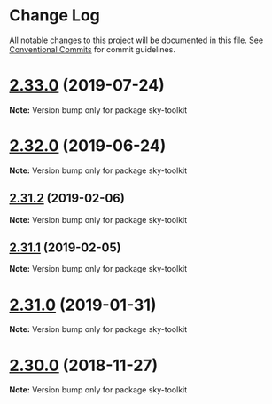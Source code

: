 # Change Log

All notable changes to this project will be documented in this file.
See [Conventional Commits](https://conventionalcommits.org) for commit guidelines.

# [2.33.0](https://github.com/sky-uk/toolkit/compare/v2.32.0...v2.33.0) (2019-07-24)

**Note:** Version bump only for package sky-toolkit





# [2.32.0](https://github.com/sky-uk/toolkit/compare/v2.31.2...v2.32.0) (2019-06-24)

**Note:** Version bump only for package sky-toolkit





## [2.31.2](https://github.com/sky-uk/toolkit/compare/v2.31.1...v2.31.2) (2019-02-06)

**Note:** Version bump only for package sky-toolkit





## [2.31.1](https://github.com/sky-uk/toolkit/compare/v2.31.0...v2.31.1) (2019-02-05)

**Note:** Version bump only for package sky-toolkit





# [2.31.0](https://github.com/sky-uk/toolkit/compare/v2.30.0...v2.31.0) (2019-01-31)

**Note:** Version bump only for package sky-toolkit





# [2.30.0](https://github.com/sky-uk/toolkit/compare/v2.29.0...v2.30.0) (2018-11-27)

**Note:** Version bump only for package sky-toolkit
